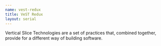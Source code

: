 ```yaml
---
name: vest-redux
title: VeST Redux
layout: serial
---
```

Vertical Slice Technologies are a set of practices that, combined together, provide for a different way of building software.
